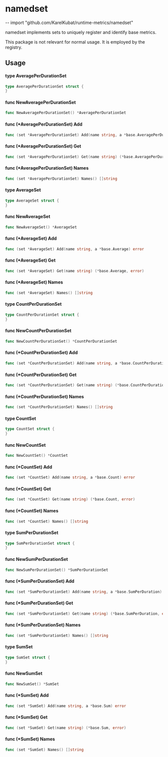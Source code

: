 # namedset
--
    import "github.com/KarelKubat/runtime-metrics/namedset"

namedset implements sets to uniquely register and identify base metrics.

This package is not relevant for normal usage. It is employed by the registry.

## Usage

#### type AveragePerDurationSet

```go
type AveragePerDurationSet struct {
}
```


#### func  NewAveragePerDurationSet

```go
func NewAveragePerDurationSet() *AveragePerDurationSet
```

#### func (*AveragePerDurationSet) Add

```go
func (set *AveragePerDurationSet) Add(name string, a *base.AveragePerDuration) error
```

#### func (*AveragePerDurationSet) Get

```go
func (set *AveragePerDurationSet) Get(name string) (*base.AveragePerDuration, error)
```

#### func (*AveragePerDurationSet) Names

```go
func (set *AveragePerDurationSet) Names() []string
```

#### type AverageSet

```go
type AverageSet struct {
}
```


#### func  NewAverageSet

```go
func NewAverageSet() *AverageSet
```

#### func (*AverageSet) Add

```go
func (set *AverageSet) Add(name string, a *base.Average) error
```

#### func (*AverageSet) Get

```go
func (set *AverageSet) Get(name string) (*base.Average, error)
```

#### func (*AverageSet) Names

```go
func (set *AverageSet) Names() []string
```

#### type CountPerDurationSet

```go
type CountPerDurationSet struct {
}
```


#### func  NewCountPerDurationSet

```go
func NewCountPerDurationSet() *CountPerDurationSet
```

#### func (*CountPerDurationSet) Add

```go
func (set *CountPerDurationSet) Add(name string, a *base.CountPerDuration) error
```

#### func (*CountPerDurationSet) Get

```go
func (set *CountPerDurationSet) Get(name string) (*base.CountPerDuration, error)
```

#### func (*CountPerDurationSet) Names

```go
func (set *CountPerDurationSet) Names() []string
```

#### type CountSet

```go
type CountSet struct {
}
```


#### func  NewCountSet

```go
func NewCountSet() *CountSet
```

#### func (*CountSet) Add

```go
func (set *CountSet) Add(name string, a *base.Count) error
```

#### func (*CountSet) Get

```go
func (set *CountSet) Get(name string) (*base.Count, error)
```

#### func (*CountSet) Names

```go
func (set *CountSet) Names() []string
```

#### type SumPerDurationSet

```go
type SumPerDurationSet struct {
}
```


#### func  NewSumPerDurationSet

```go
func NewSumPerDurationSet() *SumPerDurationSet
```

#### func (*SumPerDurationSet) Add

```go
func (set *SumPerDurationSet) Add(name string, a *base.SumPerDuration) error
```

#### func (*SumPerDurationSet) Get

```go
func (set *SumPerDurationSet) Get(name string) (*base.SumPerDuration, error)
```

#### func (*SumPerDurationSet) Names

```go
func (set *SumPerDurationSet) Names() []string
```

#### type SumSet

```go
type SumSet struct {
}
```


#### func  NewSumSet

```go
func NewSumSet() *SumSet
```

#### func (*SumSet) Add

```go
func (set *SumSet) Add(name string, a *base.Sum) error
```

#### func (*SumSet) Get

```go
func (set *SumSet) Get(name string) (*base.Sum, error)
```

#### func (*SumSet) Names

```go
func (set *SumSet) Names() []string
```
